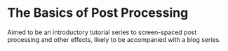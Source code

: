 # The Basics of Post Processing
Aimed to be an introductory tutorial series to screen-spaced post processing and other effects, likely to be accompanied with a blog series.

